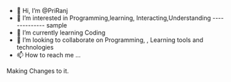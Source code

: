 - 👋 Hi, I’m @PriRanj
- 👀 I’m interested in Programming,learning, Interacting,Understanding -------------- sample
- 🌱 I’m currently learning Coding
- 💞️ I’m looking to collaborate on Programming, , Learning tools and technologies
- 📫 How to reach me ...

<!---
PriRanj/PriRanj is a ✨ special ✨ repository because its `README.md` (this file) appears on your GitHub profile.
--->




Making Changes to it.

